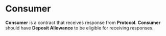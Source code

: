 # Consumer

**Consumer** is a contract that receives response from **Protocol**. **Consumer** should have **Deposit Allowance** to be eligible for receiving responses.
